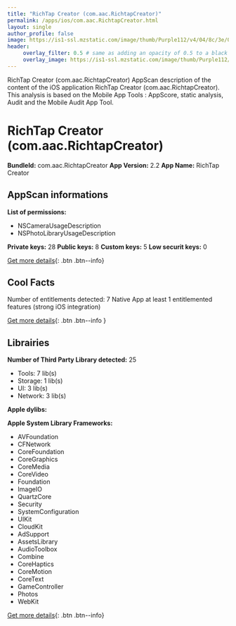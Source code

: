 ```yaml
---
title: "RichTap Creator (com.aac.RichtapCreator)"
permalink: /apps/ios/com.aac.RichtapCreator.html
layout: single
author_profile: false
image: https://is1-ssl.mzstatic.com/image/thumb/Purple112/v4/04/8c/3e/048c3e40-3548-6cd6-00e7-ecceacb72754/AppIcon-1x_U007emarketing-0-7-0-85-220.png/512x512bb.jpg
header: 
     overlay_filter: 0.5 # same as adding an opacity of 0.5 to a black background
     overlay_image: https://is1-ssl.mzstatic.com/image/thumb/Purple112/v4/04/8c/3e/048c3e40-3548-6cd6-00e7-ecceacb72754/AppIcon-1x_U007emarketing-0-7-0-85-220.png/512x512bb.jpg
---
```

RichTap Creator (com.aac.RichtapCreator) AppScan description of the content of the iOS application RichTap Creator (com.aac.RichtapCreator). This analysis is based on the Mobile App Tools : AppScore, static analysis, Audit and the Mobile Audit App Tool.

# RichTap Creator (com.aac.RichtapCreator)

**BundleId:** com.aac.RichtapCreator
**App Version:** 2.2
**App Name:** RichTap Creator


## AppScan informations 

**List of permissions:** 
- NSCameraUsageDescription
- NSPhotoLibraryUsageDescription
  
  
**Private keys:** 28
**Public keys:** 8
**Custom keys:** 5
**Low securit keys:** 0
  
[Get more details](/pricing.html){: .btn .btn--info}

## Cool Facts

Number of entitlements detected: 7
Native App
at least 1 entitlemented features (strong iOS integration)
  
[Get more details](/pricing.html){: .btn .btn--info }

## Librairies 
**Number of Third Party Library detected:** 25
- Tools: 7 lib(s)
- Storage: 1 lib(s)
- UI: 3 lib(s)
- Network: 3 lib(s)


**Apple dylibs:**


**Apple System Library Frameworks:**
- AVFoundation
- CFNetwork
- CoreFoundation
- CoreGraphics
- CoreMedia
- CoreVideo
- Foundation
- ImageIO
- QuartzCore
- Security
- SystemConfiguration
- UIKit
- CloudKit
- AdSupport
- AssetsLibrary
- AudioToolbox
- Combine
- CoreHaptics
- CoreMotion
- CoreText
- GameController
- Photos
- WebKit


  
[Get more details](/pricing.html){: .btn .btn--info}

